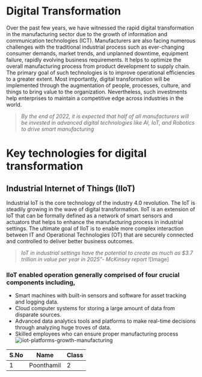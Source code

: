 # Digital Transformation
Over the past few years, we have witnessed the rapid digital transformation in the manufacturing sector due to the growth of information and communication technologies (ICT). Manufacturers are also facing numerous challenges with the traditional industrial process such as ever-changing consumer demands, market trends, and unplanned downtime, equipment failure, rapidly evolving business requirements. 
It helps to optimize the overall manufacturing process from product development to supply chain. The primary goal of such technologies is to improve operational efficiencies to a greater extent. Most importantly, digital transformation will be implemented through the augmentation of people, processes, culture, and things to bring value to the organization. Nevertheless, such investments help enterprises to maintain a competitive edge across industries in the world.  
>*By the end of 2022, it is expected that half of all manufacturers will be invested in advanced digital technologies like AI, IoT, and Robotics to drive smart manufacturing* 
# Key technologies for digital transformation
## Industrial Internet of Things (IIoT)
Industrial IoT is the core technology of the industry 4.0 revolution. The IoT is steadily growing in the wave of digital transformation. IIoT is an extension of IoT that can be formally defined as a network of smart sensors and actuators that helps to enhance the manufacturing process in industrial settings. The ultimate goal of IIoT is to enable more complex interaction between IT and Operational Technologies (OT) that are securely connected and controlled to deliver better business outcomes.
>*IoT in industrial settings have the potential to create as much as $3.7 trillion in value per year in 2025”- McKinsey report*
![Image]
### IIoT enabled operation generally comprised of four crucial components including,
- Smart machines with built-in sensors and software for asset tracking and logging data.
- Cloud computer systems for storing a large amount of data from disparate sources.
- Advanced data analytics tools and platforms to make real-time decisions through analyzing huge troves of data.
- Skilled employees who can ensure proper manufacturing process
![iiot-platforms-growth-manufacturing](https://user-images.githubusercontent.com/48350820/173223361-c0bcb0a6-6ffc-44c3-aeb5-0aa018ddfd95.png)
 
|S.No| Name|Class|
|---|----|----|
|1|Poonthamil|2|

